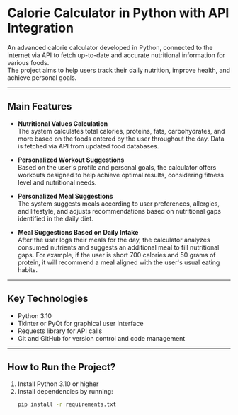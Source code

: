 # Calorie Calculator in Python with API Integration

An advanced calorie calculator developed in Python, connected to the internet via API to fetch up-to-date and accurate nutritional information for various foods.  
The project aims to help users track their daily nutrition, improve health, and achieve personal goals.

---

## Main Features

- **Nutritional Values Calculation**  
  The system calculates total calories, proteins, fats, carbohydrates, and more based on the foods entered by the user throughout the day. Data is fetched via API from updated food databases.

- **Personalized Workout Suggestions**  
  Based on the user's profile and personal goals, the calculator offers workouts designed to help achieve optimal results, considering fitness level and nutritional needs.

- **Personalized Meal Suggestions**  
  The system suggests meals according to user preferences, allergies, and lifestyle, and adjusts recommendations based on nutritional gaps identified in the daily diet.

- **Meal Suggestions Based on Daily Intake**  
  After the user logs their meals for the day, the calculator analyzes consumed nutrients and suggests an additional meal to fill nutritional gaps. For example, if the user is short 700 calories and 50 grams of protein, it will recommend a meal aligned with the user's usual eating habits.

---

## Key Technologies

- Python 3.10  
- Tkinter or PyQt for graphical user interface  
- Requests library for API calls  
- Git and GitHub for version control and code management

---

## How to Run the Project?

1. Install Python 3.10 or higher  
2. Install dependencies by running:  
   ```bash
   pip install -r requirements.txt
